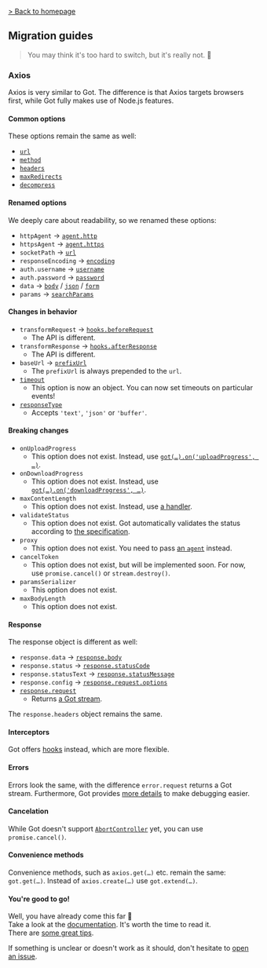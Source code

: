 [> Back to homepage](../../readme.md#documentation)

## Migration guides

> You may think it's too hard to switch, but it's really not. 🦄

### Axios

Axios is very similar to Got. The difference is that Axios targets browsers first, while Got fully makes use of Node.js features.

#### Common options

These options remain the same as well:

- [`url`](../2-options.md#url)
- [`method`](../2-options.md#method)
- [`headers`](../2-options.md#headers)
- [`maxRedirects`](../2-options.md#maxredirects)
- [`decompress`](../2-options.md#decompress)

#### Renamed options

We deeply care about readability, so we renamed these options:

- `httpAgent` → [`agent.http`](../2-options.md#agent)
- `httpsAgent` → [`agent.https`](../2-options.md#agent)
- `socketPath` → [`url`](../tips.md#unix)
- `responseEncoding` → [`encoding`](../2-options.md#encoding)
- `auth.username` → [`username`](../2-options.md#username)
- `auth.password` → [`password`](../2-options.md#password)
- `data` → [`body`](../2-options.md#body) / [`json`](../2-options.md#json) / [`form`](../2-options.md#form)
- `params` → [`searchParams`](../2-options.md#serachparams)

#### Changes in behavior

- `transformRequest` → [`hooks.beforeRequest`](../9-hooks.md#beforerequest)
  - The API is different.
- `transformResponse` → [`hooks.afterResponse`](../9-hooks.md#afterresponse)
  - The API is different.
- `baseUrl` → [`prefixUrl`](../2-options.md#prefixurl)
  - The `prefixUrl` is always prepended to the `url`.
- [`timeout`](../6-timeout.md)
  - This option is now an object. You can now set timeouts on particular events!
- [`responseType`](../2-options.md#responsetype)
  - Accepts `'text'`, `'json'` or `'buffer'`.

#### Breaking changes

- `onUploadProgress`
  - This option does not exist. Instead, use [`got(…).on('uploadProgress', …)`](../3-streams.md#uploadprogress).
- `onDownloadProgress`
  - This option does not exist. Instead, use [`got(…).on('downloadProgress', …)`](../3-streams.md#downloadprogress).
- `maxContentLength`
  - This option does not exist. Instead, use [a handler](../examples/advanced-creation.js).
- `validateStatus`
  - This option does not exist. Got automatically validates the status according to [the specification](https://datatracker.ietf.org/doc/html/rfc7231#section-6).
- `proxy`
  - This option does not exist. You need to pass [an `agent`](../tips.md#proxy) instead.
- `cancelToken`
  - This option does not exist, but will be implemented soon. For now, use `promise.cancel()` or `stream.destroy()`.
- `paramsSerializer`
  - This option does not exist.
- `maxBodyLength`
  - This option does not exist.

#### Response

The response object is different as well:

- `response.data` → [`response.body`](../3-streams.md#response-1)
- `response.status` → [`response.statusCode`](../3-streams.md#response-1)
- `response.statusText` → [`response.statusMessage`](../3-streams.md#response-1)
- `response.config` → [`response.request.options`](../3-streams.md#response-1)
- [`response.request`](../3-streams.md#response-1)
  - Returns [a Got stream](../3-streams.md).

The `response.headers` object remains the same.

#### Interceptors

Got offers [hooks](../9-hooks.md) instead, which are more flexible.

#### Errors

Errors look the same, with the difference `error.request` returns a Got stream. Furthermore, Got provides [more details](../8-errors.md) to make debugging easier.

#### Cancelation

While Got doesn't support [`AbortController`](https://developer.mozilla.org/en-US/docs/Web/API/AbortController) yet, you can use `promise.cancel()`.

#### Convenience methods

Convenience methods, such as `axios.get(…)` etc. remain the same: `got.get(…)`. Instead of `axios.create(…)` use `got.extend(…)`.

#### You're good to go!

Well, you have already come this far :tada:\
Take a look at the [documentation](../../readme.md#documentation). It's worth the time to read it.\
There are [some great tips](../tips.md).

If something is unclear or doesn't work as it should, don't hesitate to [open an issue](https://github.com/sindresorhus/got/issues/new/choose).
